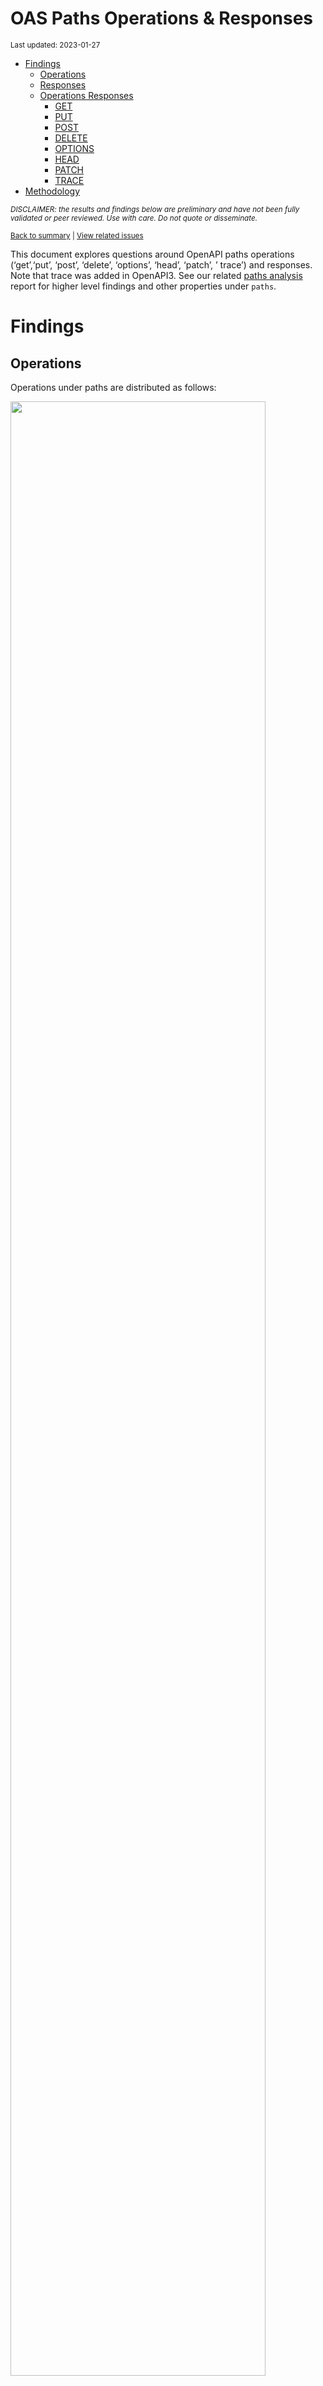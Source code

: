 OAS Paths Operations & Responses
================
<sup>Last updated: 2023-01-27</sup>

- <a href="#findings" id="toc-findings">Findings</a>
  - <a href="#operations" id="toc-operations">Operations</a>
  - <a href="#responses" id="toc-responses">Responses</a>
  - <a href="#operations-responses" id="toc-operations-responses">Operations
    Responses</a>
    - <a href="#get" id="toc-get">GET</a>
    - <a href="#put" id="toc-put">PUT</a>
    - <a href="#post" id="toc-post">POST</a>
    - <a href="#delete" id="toc-delete">DELETE</a>
    - <a href="#options" id="toc-options">OPTIONS</a>
    - <a href="#head" id="toc-head">HEAD</a>
    - <a href="#patch" id="toc-patch">PATCH</a>
    - <a href="#trace" id="toc-trace">TRACE</a>
- <a href="#methodology" id="toc-methodology">Methodology</a>

<sup>*DISCLAIMER: the results and findings below are preliminary and
have not been fully validated or peer reviewed. Use with care. Do not
quote or disseminate.*</sup>

<sup>[Back to summary](oas_summary.md) \| [View related
issues](https://github.com/postman-open-technologies/knowledge-base/labels/oas%3Aoperations)</sup>

This document explores questions around OpenAPI paths operations
(‘get’,‘put’, ‘post’, ‘delete’, ‘options’, ‘head’, ‘patch’, ’ trace’)
and responses. Note that trace was added in OpenAPI3. See our related
[paths analysis](oas_paths.md) report for higher level findings and
other properties under `paths`.

# Findings

## Operations

Operations under paths are distributed as follows:

<img src="oas_paths_operations_files/figure-gfm/oas_paths_operations-1.png" width="90%" />

<details>
<summary>
Table: Counts and percentages of operations under paths
</summary>

| operation |      n |       pct |
|:----------|-------:|----------:|
| get       | 163339 | 0.5079739 |
| post      |  90188 | 0.2804789 |
| put       |  30578 | 0.0950956 |
| delete    |  28467 | 0.0885306 |
| patch     |   7933 | 0.0246711 |
| options   |    711 | 0.0022112 |
| head      |    334 | 0.0010387 |

</details>

## Responses

- Across all 838,923 responses, the most common codes or values are
  `200` 273,583 (32.6%), `400` 93,576 (11.2%), `404` 85,087 (10.1%),
  `401` 76,533 (9.1%), and `403` 61,990 (7.4%)
- A number of unassigned, / invalid codes and extensions were found. See
  table below for details.
- No significant variations were observed across specification versions
  (2.x vs 3.x) or collections

<img src="oas_paths_operations_files/figure-gfm/oas_paths_responses-1.png" width="90%" />

<details>
<summary>
Table: Counts and percentages of responses under paths (across all
operations)
</summary>

| response                    |      n |       pct |
|:----------------------------|-------:|----------:|
| 200                         | 273583 | 0.3261122 |
| 400                         |  93576 | 0.1115430 |
| 404                         |  85087 | 0.1014241 |
| 401                         |  76533 | 0.0912277 |
| 403                         |  61990 | 0.0738924 |
| 500                         |  61460 | 0.0732606 |
| default                     |  49821 | 0.0593869 |
| 201                         |  21555 | 0.0256937 |
| 204                         |  20499 | 0.0244349 |
| 429                         |  15422 | 0.0183831 |
| 405                         |  11145 | 0.0132849 |
| 409                         |   8948 | 0.0106661 |
| 422                         |   7468 | 0.0089019 |
| 202                         |   6982 | 0.0083226 |
| 415                         |   6289 | 0.0074965 |
| 503                         |   6271 | 0.0074751 |
| 406                         |   5490 | 0.0065441 |
| 502                         |   3208 | 0.0038240 |
| 501                         |   3142 | 0.0037453 |
| 304                         |   2230 | 0.0026582 |
| 410                         |   1731 | 0.0020634 |
| 504                         |   1675 | 0.0019966 |
| 408                         |   1413 | 0.0016843 |
| 412                         |   1170 | 0.0013946 |
| 5XX                         |   1011 | 0.0012051 |
| 480                         |    977 | 0.0011646 |
| 481                         |    885 | 0.0010549 |
| 4XX                         |    874 | 0.0010418 |
| 482                         |    744 | 0.0008869 |
| 483                         |    563 | 0.0006711 |
| 402                         |    519 | 0.0006187 |
| 302                         |    513 | 0.0006115 |
| 413                         |    484 | 0.0005769 |
| 484                         |    435 | 0.0005185 |
| 300                         |    413 | 0.0004923 |
| 420                         |    386 | 0.0004601 |
| 207                         |    350 | 0.0004172 |
| 485                         |    318 | 0.0003791 |
| 301                         |    269 | 0.0003206 |
| 307                         |    210 | 0.0002503 |
| 486                         |    202 | 0.0002408 |
| 505                         |    202 | 0.0002408 |
| 414                         |    178 | 0.0002122 |
| 203                         |    172 | 0.0002050 |
| 303                         |    146 | 0.0001740 |
| 206                         |    140 | 0.0001669 |
| 487                         |    136 | 0.0001621 |
| 418                         |    116 | 0.0001383 |
| 205                         |    100 | 0.0001192 |
| 416                         |     94 | 0.0001120 |
| 417                         |     91 | 0.0001085 |
| 419                         |     85 | 0.0001013 |
| 426                         |     69 | 0.0000822 |
| 424                         |     68 | 0.0000811 |
| 488                         |     64 | 0.0000763 |
| 555                         |     62 | 0.0000739 |
| 456                         |     61 | 0.0000727 |
| 449                         |     56 | 0.0000668 |
| 489                         |     46 | 0.0000548 |
| 308                         |     44 | 0.0000524 |
| 423                         |     43 | 0.0000513 |
| 529                         |     43 | 0.0000513 |
| 490                         |     39 | 0.0000465 |
| 510                         |     39 | 0.0000465 |
| 411                         |     37 | 0.0000441 |
| 491                         |     34 | 0.0000405 |
| 596                         |     34 | 0.0000405 |
| 599                         |     30 | 0.0000358 |
| 999                         |     30 | 0.0000358 |
| 492                         |     29 | 0.0000346 |
| 299                         |     26 | 0.0000310 |
| 461                         |     26 | 0.0000310 |
| 512                         |     26 | 0.0000310 |
| 520                         |     26 | 0.0000310 |
| 507                         |     25 | 0.0000298 |
| 909                         |     25 | 0.0000298 |
| 493                         |     24 | 0.0000286 |
| 515                         |     23 | 0.0000274 |
| 521                         |     23 | 0.0000274 |
| 494                         |     22 | 0.0000262 |
| 495                         |     22 | 0.0000262 |
| 553                         |     22 | 0.0000262 |
| 407                         |     21 | 0.0000250 |
| 496                         |     20 | 0.0000238 |
| 101                         |     19 | 0.0000226 |
| 460                         |     19 | 0.0000226 |
| 497                         |     19 | 0.0000226 |
| 499                         |     19 | 0.0000226 |
| 498                         |     18 | 0.0000215 |
| x-csm-error-codes           |     18 | 0.0000215 |
| 210                         |     17 | 0.0000203 |
| 421                         |     16 | 0.0000191 |
| 100                         |     10 | 0.0000119 |
| 2XX                         |     10 | 0.0000119 |
| 428                         |     10 | 0.0000119 |
| 506                         |     10 | 0.0000119 |
| 462                         |      9 | 0.0000107 |
| 508                         |      9 | 0.0000107 |
| 425                         |      8 | 0.0000095 |
| 509                         |      8 | 0.0000095 |
| 511                         |      8 | 0.0000095 |
| 900                         |      8 | 0.0000095 |
| 430                         |      7 | 0.0000083 |
| 531                         |      7 | 0.0000083 |
| 102                         |      6 | 0.0000072 |
| 451                         |      6 | 0.0000072 |
| 457                         |      6 | 0.0000072 |
| 467                         |      6 | 0.0000072 |
| 513                         |      6 | 0.0000072 |
| 514                         |      6 | 0.0000072 |
| 450                         |      5 | 0.0000060 |
| 463                         |      5 | 0.0000060 |
| 477                         |      5 | 0.0000060 |
| 478                         |      5 | 0.0000060 |
| 479                         |      5 | 0.0000060 |
| 516                         |      5 | 0.0000060 |
| 910                         |      5 | 0.0000060 |
| x-notification              |      5 | 0.0000060 |
| 226                         |      4 | 0.0000048 |
| 465                         |      4 | 0.0000048 |
| 466                         |      4 | 0.0000048 |
| 522                         |      4 | 0.0000048 |
| 523                         |      4 | 0.0000048 |
| 550                         |      4 | 0.0000048 |
| 703                         |      4 | 0.0000048 |
| x-32700                     |      4 | 0.0000048 |
| x-std-errors                |      4 | 0.0000048 |
| 208                         |      3 | 0.0000036 |
| 222                         |      3 | 0.0000036 |
| 438                         |      3 | 0.0000036 |
| 440                         |      3 | 0.0000036 |
| 455                         |      3 | 0.0000036 |
| 458                         |      3 | 0.0000036 |
| 464                         |      3 | 0.0000036 |
| 468                         |      3 | 0.0000036 |
| 475                         |      3 | 0.0000036 |
| 517                         |      3 | 0.0000036 |
| 524                         |      3 | 0.0000036 |
| 525                         |      3 | 0.0000036 |
| 526                         |      3 | 0.0000036 |
| 527                         |      3 | 0.0000036 |
| 540                         |      3 | 0.0000036 |
| 552                         |      3 | 0.0000036 |
| x-3                         |      3 | 0.0000036 |
| x-32602                     |      3 | 0.0000036 |
| 236                         |      2 | 0.0000024 |
| 444                         |      2 | 0.0000024 |
| 448                         |      2 | 0.0000024 |
| 454                         |      2 | 0.0000024 |
| 473                         |      2 | 0.0000024 |
| 518                         |      2 | 0.0000024 |
| 528                         |      2 | 0.0000024 |
| 530                         |      2 | 0.0000024 |
| 551                         |      2 | 0.0000024 |
| 103                         |      1 | 0.0000012 |
| 209                         |      1 | 0.0000012 |
| 215                         |      1 | 0.0000012 |
| 218                         |      1 | 0.0000012 |
| 220                         |      1 | 0.0000012 |
| 250                         |      1 | 0.0000012 |
| 255                         |      1 | 0.0000012 |
| 305                         |      1 | 0.0000012 |
| 306                         |      1 | 0.0000012 |
| 333                         |      1 | 0.0000012 |
| 431                         |      1 | 0.0000012 |
| 469                         |      1 | 0.0000012 |
| 472                         |      1 | 0.0000012 |
| 474                         |      1 | 0.0000012 |
| 476                         |      1 | 0.0000012 |
| 532                         |      1 | 0.0000012 |
| 533                         |      1 | 0.0000012 |
| 534                         |      1 | 0.0000012 |
| 535                         |      1 | 0.0000012 |
| 536                         |      1 | 0.0000012 |
| 544                         |      1 | 0.0000012 |
| 560                         |      1 | 0.0000012 |
| 561                         |      1 | 0.0000012 |
| 591                         |      1 | 0.0000012 |
| 593                         |      1 | 0.0000012 |
| 598                         |      1 | 0.0000012 |
| 601                         |      1 | 0.0000012 |
| 704                         |      1 | 0.0000012 |
| x-codegen-request-body-name |      1 | 0.0000012 |
| x-swrclassic                |      1 | 0.0000012 |

</details>

## Operations Responses

### GET

- GET is the \#1 ranked operation
- Across the 406,617 responses for GET, the most common responses are
  `200` 156,996 (38.6%), `404` 43,786 (10.8%), `400` 40,186 (9.9%),
  `401` 35,445 (8.7%), and `500` 30,365 (7.5%)

<img src="oas_paths_operations_files/figure-gfm/oas_paths_operations_responses_get-1.png" width="90%" />

<details>
<summary>
Table: Counts and percentages of responses for the GET operation
</summary>

| response                    |      n |       pct |
|:----------------------------|-------:|----------:|
| 200                         | 156996 | 0.3861029 |
| 404                         |  43786 | 0.1076836 |
| 400                         |  40186 | 0.0988301 |
| 401                         |  35445 | 0.0871705 |
| 500                         |  30365 | 0.0746772 |
| 403                         |  28746 | 0.0706955 |
| default                     |  26153 | 0.0643185 |
| 429                         |   7400 | 0.0181989 |
| 405                         |   4298 | 0.0105701 |
| 204                         |   3770 | 0.0092716 |
| 503                         |   3652 | 0.0089814 |
| 406                         |   3307 | 0.0081330 |
| 415                         |   2993 | 0.0073607 |
| 202                         |   2456 | 0.0060401 |
| 409                         |   2217 | 0.0054523 |
| 422                         |   1964 | 0.0048301 |
| 502                         |   1829 | 0.0044981 |
| 304                         |   1657 | 0.0040751 |
| 501                         |   1455 | 0.0035783 |
| 504                         |   1161 | 0.0028553 |
| 410                         |    822 | 0.0020216 |
| 408                         |    656 | 0.0016133 |
| 5XX                         |    502 | 0.0012346 |
| 4XX                         |    480 | 0.0011805 |
| 302                         |    309 | 0.0007599 |
| 412                         |    283 | 0.0006960 |
| 201                         |    259 | 0.0006370 |
| 420                         |    252 | 0.0006197 |
| 300                         |    246 | 0.0006050 |
| 301                         |    233 | 0.0005730 |
| 402                         |    201 | 0.0004943 |
| 413                         |    185 | 0.0004550 |
| 480                         |    184 | 0.0004525 |
| 481                         |    174 | 0.0004279 |
| 307                         |    156 | 0.0003837 |
| 203                         |    147 | 0.0003615 |
| 505                         |    146 | 0.0003591 |
| 482                         |    142 | 0.0003492 |
| 207                         |    139 | 0.0003418 |
| 414                         |    123 | 0.0003025 |
| 206                         |    113 | 0.0002779 |
| 418                         |    100 | 0.0002459 |
| 483                         |     79 | 0.0001943 |
| 416                         |     79 | 0.0001943 |
| 303                         |     78 | 0.0001918 |
| 484                         |     64 | 0.0001574 |
| 485                         |     47 | 0.0001156 |
| 426                         |     44 | 0.0001082 |
| 417                         |     38 | 0.0000935 |
| 419                         |     34 | 0.0000836 |
| 456                         |     29 | 0.0000713 |
| 423                         |     27 | 0.0000664 |
| 555                         |     27 | 0.0000664 |
| 299                         |     25 | 0.0000615 |
| 529                         |     22 | 0.0000541 |
| 553                         |     21 | 0.0000516 |
| 510                         |     20 | 0.0000492 |
| 205                         |     18 | 0.0000443 |
| 424                         |     17 | 0.0000418 |
| 999                         |     15 | 0.0000369 |
| 308                         |     14 | 0.0000344 |
| 101                         |     13 | 0.0000320 |
| 461                         |     11 | 0.0000271 |
| 512                         |     11 | 0.0000271 |
| 909                         |     10 | 0.0000246 |
| 407                         |     10 | 0.0000246 |
| 596                         |     10 | 0.0000246 |
| 462                         |      8 | 0.0000197 |
| 460                         |      8 | 0.0000197 |
| 520                         |      8 | 0.0000197 |
| 421                         |      7 | 0.0000172 |
| 100                         |      6 | 0.0000148 |
| 910                         |      5 | 0.0000123 |
| 515                         |      5 | 0.0000123 |
| 428                         |      5 | 0.0000123 |
| 900                         |      5 | 0.0000123 |
| 411                         |      5 | 0.0000123 |
| 521                         |      5 | 0.0000123 |
| 465                         |      4 | 0.0000098 |
| 467                         |      4 | 0.0000098 |
| 2XX                         |      4 | 0.0000098 |
| x-csm-error-codes           |      4 | 0.0000098 |
| 449                         |      3 | 0.0000074 |
| 487                         |      3 | 0.0000074 |
| 486                         |      3 | 0.0000074 |
| 451                         |      3 | 0.0000074 |
| 102                         |      3 | 0.0000074 |
| 222                         |      3 | 0.0000074 |
| 703                         |      3 | 0.0000074 |
| 430                         |      2 | 0.0000049 |
| 208                         |      2 | 0.0000049 |
| 511                         |      2 | 0.0000049 |
| 236                         |      2 | 0.0000049 |
| 444                         |      2 | 0.0000049 |
| 526                         |      2 | 0.0000049 |
| 525                         |      2 | 0.0000049 |
| 550                         |      2 | 0.0000049 |
| 527                         |      2 | 0.0000049 |
| 552                         |      2 | 0.0000049 |
| 522                         |      2 | 0.0000049 |
| 523                         |      2 | 0.0000049 |
| 530                         |      1 | 0.0000025 |
| 528                         |      1 | 0.0000025 |
| 507                         |      1 | 0.0000025 |
| 561                         |      1 | 0.0000025 |
| 472                         |      1 | 0.0000025 |
| 601                         |      1 | 0.0000025 |
| 496                         |      1 | 0.0000025 |
| 488                         |      1 | 0.0000025 |
| 506                         |      1 | 0.0000025 |
| 560                         |      1 | 0.0000025 |
| 494                         |      1 | 0.0000025 |
| 495                         |      1 | 0.0000025 |
| 333                         |      1 | 0.0000025 |
| 499                         |      1 | 0.0000025 |
| 544                         |      1 | 0.0000025 |
| 305                         |      1 | 0.0000025 |
| 551                         |      1 | 0.0000025 |
| 498                         |      1 | 0.0000025 |
| x-codegen-request-body-name |      1 | 0.0000025 |
| 598                         |      1 | 0.0000025 |
| 226                         |      1 | 0.0000025 |
| 210                         |      1 | 0.0000025 |
| 440                         |      1 | 0.0000025 |
| 490                         |      1 | 0.0000025 |
| 218                         |      1 | 0.0000025 |
| 425                         |      1 | 0.0000025 |
| 508                         |      1 | 0.0000025 |
| x-swrclassic                |      1 | 0.0000025 |
| 497                         |      1 | 0.0000025 |
| 524                         |      1 | 0.0000025 |
| 491                         |      1 | 0.0000025 |
| 489                         |      1 | 0.0000025 |
| 220                         |      1 | 0.0000025 |
| 431                         |      1 | 0.0000025 |
| 306                         |      1 | 0.0000025 |
| 509                         |      1 | 0.0000025 |
| 450                         |      1 | 0.0000025 |
| 103                         |      1 | 0.0000025 |

</details>

### PUT

- PUT is the \#3 ranked operation
- Across the 96,259 responses for PUT, the most common responses are
  `200` 25,477 (26.5%), `400` 13,320 (13.8%), `404` 11,707 (12.2%),
  `401` 9,790 (10.2%), and `403` 8,229 (8.5%)

<img src="oas_paths_operations_files/figure-gfm/oas_paths_operations_responses_put-1.png" width="90%" />

<details>
<summary>
Table: Counts and percentages of responses for the PUT operation
</summary>

| response |     n |       pct |
|:---------|------:|----------:|
| 200      | 25477 | 0.2646714 |
| 400      | 13320 | 0.1383767 |
| 404      | 11707 | 0.1216198 |
| 401      |  9790 | 0.1017048 |
| 403      |  8229 | 0.0854881 |
| 500      |  7252 | 0.0753384 |
| default  |  4065 | 0.0422298 |
| 429      |  3729 | 0.0387392 |
| 201      |  2730 | 0.0283610 |
| 204      |  2451 | 0.0254626 |
| 405      |  1323 | 0.0137442 |
| 422      |  1085 | 0.0112717 |
| 409      |   940 | 0.0097653 |
| 202      |   740 | 0.0076876 |
| 415      |   517 | 0.0053709 |
| 406      |   364 | 0.0037815 |
| 503      |   346 | 0.0035945 |
| 412      |   323 | 0.0033555 |
| 501      |   306 | 0.0031789 |
| 502      |   219 | 0.0022751 |
| 410      |   213 | 0.0022128 |
| 408      |   161 | 0.0016726 |
| 304      |   114 | 0.0011843 |
| 5XX      |    59 | 0.0006129 |
| 504      |    51 | 0.0005298 |
| 481      |    48 | 0.0004987 |
| 482      |    48 | 0.0004987 |
| 480      |    48 | 0.0004987 |
| 207      |    46 | 0.0004779 |
| 485      |    44 | 0.0004571 |
| 484      |    44 | 0.0004571 |
| 483      |    44 | 0.0004571 |
| 505      |    41 | 0.0004259 |
| 486      |    41 | 0.0004259 |
| 205      |    39 | 0.0004052 |
| 487      |    37 | 0.0003844 |
| 307      |    25 | 0.0002597 |
| 301      |    24 | 0.0002493 |
| 413      |    24 | 0.0002493 |
| 521      |    18 | 0.0001870 |
| 402      |    17 | 0.0001766 |
| 300      |    14 | 0.0001454 |
| 4XX      |    12 | 0.0001247 |
| 555      |    12 | 0.0001247 |
| 420      |    10 | 0.0001039 |
| 414      |    10 | 0.0001039 |
| 210      |    10 | 0.0001039 |
| 417      |     9 | 0.0000935 |
| 416      |     7 | 0.0000727 |
| 423      |     6 | 0.0000623 |
| 456      |     6 | 0.0000623 |
| 203      |     6 | 0.0000623 |
| 424      |     6 | 0.0000623 |
| 510      |     5 | 0.0000519 |
| 302      |     4 | 0.0000416 |
| 407      |     4 | 0.0000416 |
| 449      |     4 | 0.0000416 |
| 428      |     4 | 0.0000416 |
| 461      |     4 | 0.0000416 |
| 460      |     4 | 0.0000416 |
| 308      |     3 | 0.0000312 |
| 303      |     3 | 0.0000312 |
| 2XX      |     3 | 0.0000312 |
| 550      |     2 | 0.0000208 |
| 515      |     2 | 0.0000208 |
| 507      |     1 | 0.0000104 |
| 512      |     1 | 0.0000104 |
| 100      |     1 | 0.0000104 |
| 540      |     1 | 0.0000104 |
| 411      |     1 | 0.0000104 |
| 206      |     1 | 0.0000104 |
| 551      |     1 | 0.0000104 |
| 552      |     1 | 0.0000104 |
| 703      |     1 | 0.0000104 |
| 524      |     1 | 0.0000104 |

</details>

### POST

- POST is the \#2 ranked operation
- Across the 235,016 responses for POST, the most common responses are
  `200` 66,584 (28.3%), `400` 28,783 (12.2%), `401` 21,363 (9.1%), `500`
  17,979 (7.7%), and `201` 17,954 (7.6%)

<img src="oas_paths_operations_files/figure-gfm/oas_paths_operations_responses_post-1.png" width="90%" />

<details>
<summary>
Table: Counts and percentages of responses for the POST operation
</summary>

| response          |     n |       pct |
|:------------------|------:|----------:|
| 200               | 66584 | 0.2833169 |
| 400               | 28783 | 0.1224725 |
| 401               | 21363 | 0.0909002 |
| 500               | 17979 | 0.0765012 |
| 201               | 17954 | 0.0763948 |
| 403               | 17140 | 0.0729312 |
| 404               | 16537 | 0.0703654 |
| default           | 14282 | 0.0607703 |
| 409               |  4256 | 0.0181094 |
| 405               |  4176 | 0.0177690 |
| 422               |  3316 | 0.0141097 |
| 429               |  3225 | 0.0137225 |
| 204               |  3081 | 0.0131097 |
| 202               |  2621 | 0.0111524 |
| 415               |  1883 | 0.0080122 |
| 503               |  1761 | 0.0074931 |
| 406               |  1055 | 0.0044891 |
| 501               |   946 | 0.0040253 |
| 480               |   705 | 0.0029998 |
| 502               |   679 | 0.0028892 |
| 481               |   623 | 0.0026509 |
| 482               |   516 | 0.0021956 |
| 408               |   438 | 0.0018637 |
| 504               |   410 | 0.0017446 |
| 483               |   404 | 0.0017190 |
| 410               |   399 | 0.0016978 |
| 412               |   320 | 0.0013616 |
| 484               |   294 | 0.0012510 |
| 5XX               |   279 | 0.0011872 |
| 413               |   249 | 0.0010595 |
| 402               |   246 | 0.0010467 |
| 4XX               |   207 | 0.0008808 |
| 485               |   198 | 0.0008425 |
| 302               |   193 | 0.0008212 |
| 304               |   185 | 0.0007872 |
| 486               |   136 | 0.0005787 |
| 207               |   128 | 0.0005446 |
| 420               |   115 | 0.0004893 |
| 487               |    94 | 0.0004000 |
| 488               |    63 | 0.0002681 |
| 303               |    57 | 0.0002425 |
| 300               |    54 | 0.0002298 |
| 489               |    45 | 0.0001915 |
| 419               |    41 | 0.0001745 |
| 449               |    41 | 0.0001745 |
| 490               |    38 | 0.0001617 |
| 414               |    38 | 0.0001617 |
| 417               |    36 | 0.0001532 |
| 491               |    33 | 0.0001404 |
| 599               |    30 | 0.0001277 |
| 492               |    29 | 0.0001234 |
| 205               |    28 | 0.0001191 |
| 411               |    26 | 0.0001106 |
| 493               |    24 | 0.0001021 |
| 596               |    24 | 0.0001021 |
| 456               |    22 | 0.0000936 |
| 495               |    21 | 0.0000894 |
| 494               |    21 | 0.0000894 |
| 507               |    21 | 0.0000894 |
| 424               |    19 | 0.0000808 |
| 496               |    19 | 0.0000808 |
| 206               |    19 | 0.0000808 |
| 497               |    18 | 0.0000766 |
| 499               |    18 | 0.0000766 |
| 529               |    18 | 0.0000766 |
| 520               |    18 | 0.0000766 |
| 498               |    17 | 0.0000723 |
| 308               |    16 | 0.0000681 |
| 307               |    16 | 0.0000681 |
| 426               |    15 | 0.0000638 |
| 909               |    15 | 0.0000638 |
| 999               |    15 | 0.0000638 |
| 203               |    15 | 0.0000638 |
| 418               |    14 | 0.0000596 |
| 512               |    14 | 0.0000596 |
| 515               |    14 | 0.0000596 |
| 510               |    13 | 0.0000553 |
| 505               |    12 | 0.0000511 |
| x-csm-error-codes |    10 | 0.0000426 |
| 506               |     9 | 0.0000383 |
| 421               |     9 | 0.0000383 |
| 508               |     8 | 0.0000340 |
| 531               |     7 | 0.0000298 |
| 509               |     7 | 0.0000298 |
| 460               |     7 | 0.0000298 |
| 407               |     7 | 0.0000298 |
| 423               |     7 | 0.0000298 |
| 425               |     7 | 0.0000298 |
| 210               |     6 | 0.0000255 |
| 511               |     6 | 0.0000255 |
| 101               |     6 | 0.0000255 |
| 457               |     6 | 0.0000255 |
| 513               |     6 | 0.0000255 |
| 514               |     6 | 0.0000255 |
| 479               |     5 | 0.0000213 |
| 478               |     5 | 0.0000213 |
| 516               |     5 | 0.0000213 |
| 416               |     5 | 0.0000213 |
| x-notification    |     5 | 0.0000213 |
| 463               |     5 | 0.0000213 |
| 430               |     5 | 0.0000213 |
| 477               |     5 | 0.0000213 |
| 466               |     4 | 0.0000170 |
| x-32700           |     4 | 0.0000170 |
| 461               |     4 | 0.0000170 |
| 450               |     4 | 0.0000170 |
| x-3               |     3 | 0.0000128 |
| 517               |     3 | 0.0000128 |
| 458               |     3 | 0.0000128 |
| 900               |     3 | 0.0000128 |
| x-32602           |     3 | 0.0000128 |
| 555               |     3 | 0.0000128 |
| 475               |     3 | 0.0000128 |
| 464               |     3 | 0.0000128 |
| 438               |     3 | 0.0000128 |
| 468               |     3 | 0.0000128 |
| 455               |     3 | 0.0000128 |
| 451               |     3 | 0.0000128 |
| 102               |     3 | 0.0000128 |
| 448               |     2 | 0.0000085 |
| 523               |     2 | 0.0000085 |
| 540               |     2 | 0.0000085 |
| 226               |     2 | 0.0000085 |
| x-std-errors      |     2 | 0.0000085 |
| 473               |     2 | 0.0000085 |
| 454               |     2 | 0.0000085 |
| 301               |     2 | 0.0000085 |
| 467               |     2 | 0.0000085 |
| 522               |     2 | 0.0000085 |
| 518               |     2 | 0.0000085 |
| 440               |     2 | 0.0000085 |
| 2XX               |     2 | 0.0000085 |
| 530               |     1 | 0.0000043 |
| 525               |     1 | 0.0000043 |
| 215               |     1 | 0.0000043 |
| 533               |     1 | 0.0000043 |
| 591               |     1 | 0.0000043 |
| 704               |     1 | 0.0000043 |
| 208               |     1 | 0.0000043 |
| 532               |     1 | 0.0000043 |
| 524               |     1 | 0.0000043 |
| 462               |     1 | 0.0000043 |
| 593               |     1 | 0.0000043 |
| 476               |     1 | 0.0000043 |
| 474               |     1 | 0.0000043 |
| 250               |     1 | 0.0000043 |
| 255               |     1 | 0.0000043 |
| 553               |     1 | 0.0000043 |
| 528               |     1 | 0.0000043 |
| 534               |     1 | 0.0000043 |
| 100               |     1 | 0.0000043 |
| 526               |     1 | 0.0000043 |
| 527               |     1 | 0.0000043 |
| 469               |     1 | 0.0000043 |
| 536               |     1 | 0.0000043 |
| 535               |     1 | 0.0000043 |

</details>

### DELETE

- DELETE is the \#4 ranked operation
- Across the 73,926 responses for DELETE, the most common responses are
  `200` 16,834 (22.8%), `404` 10,024 (13.6%), `204` 10,002 (13.5%),
  `400` 8,702 (11.8%), and `401` 6,952 (9.4%)

<img src="oas_paths_operations_files/figure-gfm/oas_paths_operations_responses_delete-1.png" width="90%" />

<details>
<summary>
Table: Counts and percentages of responses for the DELETE operation
</summary>

| response          |     n |       pct |
|:------------------|------:|----------:|
| 200               | 16834 | 0.2277142 |
| 404               | 10024 | 0.1355951 |
| 204               | 10002 | 0.1352975 |
| 400               |  8702 | 0.1177123 |
| 401               |  6952 | 0.0940400 |
| 403               |  5437 | 0.0735465 |
| 500               |  4320 | 0.0584368 |
| default           |  4217 | 0.0570435 |
| 202               |   961 | 0.0129995 |
| 405               |   917 | 0.0124043 |
| 409               |   831 | 0.0112410 |
| 429               |   790 | 0.0106864 |
| 422               |   530 | 0.0071693 |
| 415               |   486 | 0.0065741 |
| 406               |   393 | 0.0053161 |
| 503               |   300 | 0.0040581 |
| 501               |   285 | 0.0038552 |
| 502               |   267 | 0.0036117 |
| 410               |   222 | 0.0030030 |
| 412               |   216 | 0.0029218 |
| 201               |   194 | 0.0026242 |
| 304               |   189 | 0.0025566 |
| 408               |   146 | 0.0019749 |
| 5XX               |   102 | 0.0013798 |
| 4XX               |    78 | 0.0010551 |
| 300               |    44 | 0.0005952 |
| 480               |    40 | 0.0005411 |
| 481               |    40 | 0.0005411 |
| 482               |    38 | 0.0005140 |
| 483               |    36 | 0.0004870 |
| 504               |    34 | 0.0004599 |
| 484               |    33 | 0.0004464 |
| 207               |    31 | 0.0004193 |
| 485               |    29 | 0.0003923 |
| 402               |    24 | 0.0003246 |
| 486               |    22 | 0.0002976 |
| 424               |    21 | 0.0002841 |
| 413               |    17 | 0.0002300 |
| 555               |    10 | 0.0001353 |
| 420               |     9 | 0.0001217 |
| 419               |     8 | 0.0001082 |
| 303               |     8 | 0.0001082 |
| 414               |     7 | 0.0000947 |
| 308               |     7 | 0.0000947 |
| 307               |     7 | 0.0000947 |
| 417               |     6 | 0.0000812 |
| 449               |     6 | 0.0000812 |
| 205               |     5 | 0.0000676 |
| 426               |     5 | 0.0000676 |
| 206               |     4 | 0.0000541 |
| 461               |     4 | 0.0000541 |
| 456               |     4 | 0.0000541 |
| 203               |     4 | 0.0000541 |
| 302               |     4 | 0.0000541 |
| 505               |     3 | 0.0000406 |
| 529               |     3 | 0.0000406 |
| x-csm-error-codes |     2 | 0.0000271 |
| x-std-errors      |     2 | 0.0000271 |
| 515               |     2 | 0.0000271 |
| 487               |     2 | 0.0000271 |
| 100               |     1 | 0.0000135 |
| 226               |     1 | 0.0000135 |
| 301               |     1 | 0.0000135 |
| 2XX               |     1 | 0.0000135 |
| 416               |     1 | 0.0000135 |
| 299               |     1 | 0.0000135 |
| 507               |     1 | 0.0000135 |
| 423               |     1 | 0.0000135 |
| 418               |     1 | 0.0000135 |
| 510               |     1 | 0.0000135 |

</details>

### OPTIONS

- OPTIONS is the \#6 ranked operation
- Across the 1,086 responses for OPTIONS, the most common responses are
  `200` 663 (61%), `204` 105 (9.7%), `401` 100 (9.2%), `403` 96 (8.8%),
  and `400` 27 (2.5%)

<img src="oas_paths_operations_files/figure-gfm/oas_paths_operations_responses_options-1.png" width="90%" />

<details>
<summary>
Table: Counts and percentages of responses for the OPTIONS operation
</summary>

| response |   n |       pct |
|:---------|----:|----------:|
| 200      | 663 | 0.6104972 |
| 204      | 105 | 0.0966851 |
| 401      | 100 | 0.0920810 |
| 403      |  96 | 0.0883978 |
| 400      |  27 | 0.0248619 |
| 500      |  26 | 0.0239411 |
| default  |  26 | 0.0239411 |
| 404      |  19 | 0.0174954 |
| 5XX      |  16 | 0.0147330 |
| 502      |   3 | 0.0027624 |
| 504      |   3 | 0.0027624 |
| 409      |   2 | 0.0018416 |

</details>

### HEAD

- HEAD is the \#7 ranked operation
- Across the 793 responses for HEAD, the most common responses are `200`
  262 (33%), `401` 106 (13.4%), `403` 82 (10.3%), `204` 81 (10.2%), and
  `default` 73 (9.2%)

<img src="oas_paths_operations_files/figure-gfm/oas_paths_operations_responses_head-1.png" width="90%" />

<details>
<summary>
Table: Counts and percentages of responses for the HEAD operation
</summary>

| response |   n |       pct |
|:---------|----:|----------:|
| 200      | 262 | 0.3303909 |
| 401      | 106 | 0.1336696 |
| 403      |  82 | 0.1034048 |
| 204      |  81 | 0.1021438 |
| default  |  73 | 0.0920555 |
| 404      |  73 | 0.0920555 |
| 500      |  36 | 0.0453972 |
| 400      |  35 | 0.0441362 |
| 406      |   8 | 0.0100883 |
| 503      |   7 | 0.0088272 |
| 429      |   6 | 0.0075662 |
| 409      |   3 | 0.0037831 |
| 501      |   3 | 0.0037831 |
| 412      |   2 | 0.0025221 |
| 422      |   2 | 0.0025221 |
| 408      |   2 | 0.0025221 |
| 304      |   2 | 0.0025221 |
| 419      |   2 | 0.0025221 |
| 410      |   2 | 0.0025221 |
| 5XX      |   2 | 0.0025221 |
| 206      |   1 | 0.0012610 |
| 416      |   1 | 0.0012610 |
| 307      |   1 | 0.0012610 |
| 415      |   1 | 0.0012610 |

</details>

### PATCH

- PATCH is the \#5 ranked operation
- Across the 25,226 responses for PATCH, the most common responses are
  `200` 6,767 (26.8%), `404` 2,941 (11.7%), `401` 2,777 (11%), `400`
  2,523 (10%), and `403` 2,260 (9%)

<img src="oas_paths_operations_files/figure-gfm/oas_paths_operations_responses_patch-1.png" width="90%" />

<details>
<summary>
Table: Counts and percentages of responses for the PATCH operation
</summary>

| response          |    n |       pct |
|:------------------|-----:|----------:|
| 200               | 6767 | 0.2682550 |
| 404               | 2941 | 0.1165861 |
| 401               | 2777 | 0.1100848 |
| 400               | 2523 | 0.1000159 |
| 403               | 2260 | 0.0895901 |
| 500               | 1482 | 0.0587489 |
| 204               | 1009 | 0.0399984 |
| default           | 1005 | 0.0398398 |
| 409               |  699 | 0.0277095 |
| 422               |  571 | 0.0226354 |
| 405               |  431 | 0.0170855 |
| 201               |  418 | 0.0165702 |
| 415               |  409 | 0.0162134 |
| 406               |  363 | 0.0143899 |
| 429               |  272 | 0.0107825 |
| 502               |  211 | 0.0083644 |
| 503               |  205 | 0.0081265 |
| 202               |  204 | 0.0080869 |
| 501               |  147 | 0.0058273 |
| 4XX               |   97 | 0.0038452 |
| 304               |   83 | 0.0032903 |
| 410               |   73 | 0.0028938 |
| 300               |   55 | 0.0021803 |
| 5XX               |   51 | 0.0020217 |
| 402               |   31 | 0.0012289 |
| 412               |   26 | 0.0010307 |
| 504               |   16 | 0.0006343 |
| 408               |   10 | 0.0003964 |
| 205               |   10 | 0.0003964 |
| 555               |   10 | 0.0003964 |
| 413               |    9 | 0.0003568 |
| 301               |    9 | 0.0003568 |
| 207               |    6 | 0.0002378 |
| 307               |    5 | 0.0001982 |
| 411               |    5 | 0.0001982 |
| 426               |    5 | 0.0001982 |
| 424               |    5 | 0.0001982 |
| 308               |    4 | 0.0001586 |
| 461               |    3 | 0.0001189 |
| 302               |    3 | 0.0001189 |
| 206               |    2 | 0.0000793 |
| 423               |    2 | 0.0000793 |
| 417               |    2 | 0.0000793 |
| 449               |    2 | 0.0000793 |
| x-csm-error-codes |    2 | 0.0000793 |
| 416               |    1 | 0.0000396 |
| 418               |    1 | 0.0000396 |
| 507               |    1 | 0.0000396 |
| 209               |    1 | 0.0000396 |
| 100               |    1 | 0.0000396 |
| 428               |    1 | 0.0000396 |

</details>

### TRACE

*This operation is excluded from the analysis as it has, sadly, not been
found so far in any API.*

# Methodology

The above statistics are derived from multiple database views querying
the OpenAPI JSON under the `/paths/<path>/<operation>/<responses>`.
